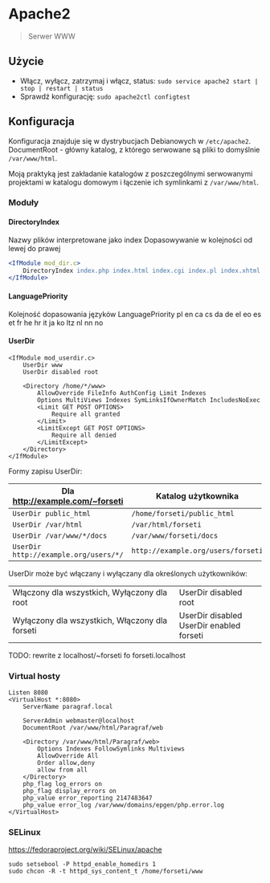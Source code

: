 # Apache2

> Serwer WWW

## Użycie
- Włącz, wyłącz, zatrzymaj i włącz, status:
  `sudo service apache2 start | stop | restart | status`
- Sprawdź konfigurację:
  `sudo apache2ctl configtest`

## Konfiguracja
Konfiguracja znajduje się w dystrybucjach Debianowych w `/etc/apache2`. DocumentRoot - główny katalog, z którego serwowane są pliki to domyślnie `/var/www/html`.

Moją praktyką jest zakładanie katalogów z poszczególnymi serwowanymi projektami w katalogu domowym i łączenie ich symlinkami z `/var/www/html`.

### Moduły
#### DirectoryIndex
Nazwy plików interpretowane jako index
Dopasowywanie w kolejności od lewej do prawej
```apache
<IfModule mod_dir.c>
    DirectoryIndex index.php index.html index.cgi index.pl index.xhtml index.htm
</IfModule>
```

#### LanguagePriority
Kolejność dopasowania języków
<IfModule mod_negotiation.c>
    LanguagePriority pl en ca cs da de el eo es et fr he hr it ja ko ltz nl nn no
</IfModule>

#### UserDir
```
<IfModule mod_userdir.c>
    UserDir www
    UserDir disabled root

    <Directory /home/*/www>
        AllowOverride FileInfo AuthConfig Limit Indexes
        Options MultiViews Indexes SymLinksIfOwnerMatch IncludesNoExec
        <Limit GET POST OPTIONS>
            Require all granted
        </Limit>
        <LimitExcept GET POST OPTIONS>
            Require all denied
        </LimitExcept>
    </Directory>
</IfModule>
```

Formy zapisu UserDir:

| Dla http://example.com/~forseti | Katalog użytkownika |
| --- | --- |
| `UserDir public_html` | `/home/forseti/public_html` |
| `UserDir /var/html` | `/var/html/forseti` |
| `UserDir /var/www/*/docs` | `/var/www/forseti/docs` |
| `UserDir http://example.org/users/*/` | `http://example.org/users/forseti` |

UserDir może być włączany i wyłączany dla określonych użytkowników:

|   |   |
| --- | --- |
| Włączony dla wszystkich, Wyłączony dla root | UserDir disabled root |
| Wyłączony dla wszystkich, Włączony dla forseti | UserDir disabled  <br>UserDir enabled forseti |

TODO: rewrite z localhost/~forseti fo forseti.localhost

### Virtual hosty

```
Listen 8080
<VirtualHost *:8080>
    ServerName paragraf.local

    ServerAdmin webmaster@localhost
    DocumentRoot /var/www/html/Paragraf/web

    <Directory /var/www/html/Paragraf/web>
        Options Indexes FollowSymlinks Multiviews
        AllowOverride All
        Order allow,deny
        allow from all
    </Directory>
    php_flag log_errors on
    php_flag display_errors on
    php_value error_reporting 2147483647
    php_value error_log /var/www/domains/epgen/php.error.log
</VirtualHost>
```

### SELinux

https://fedoraproject.org/wiki/SELinux/apache
```
sudo setsebool -P httpd_enable_homedirs 1
sudo chcon -R -t httpd_sys_content_t /home/forseti/www
```
